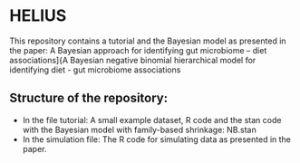 # HELIUS
This repository contains a tutorial and the Bayesian model as presented in the paper: A Bayesian approach for identifying gut microbiome – diet associations]{A Bayesian negative binomial hierarchical model for identifying diet - gut microbiome associations

## Structure of the repository:
- In the file tutorial: A small example dataset, R code and the stan code with the Bayesian model with family-based shrinkage: NB.stan
- In the simulation file: The R code for simulating data as presented in the paper.
